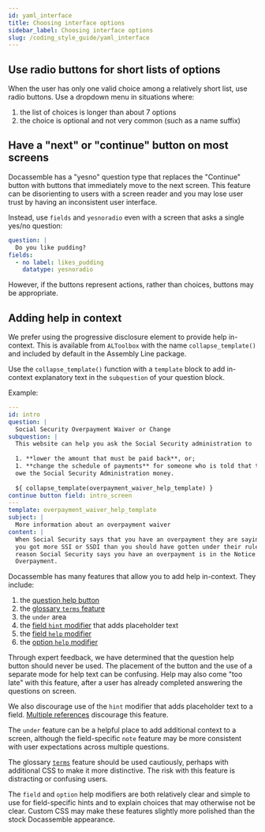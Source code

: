 ```yaml
---
id: yaml_interface
title: Choosing interface options
sidebar_label: Choosing interface options
slug: /coding_style_guide/yaml_interface
---
```


## Use radio buttons for short lists of options

When the user has only one valid choice among a relatively short list,
use radio buttons. Use a dropdown menu in situations where:

1. the list of choices is longer than about 7 options
1. the choice is optional and not very common (such as a name suffix)

## Have a "next" or "continue" button on most screens

Docassemble has a "yesno" question type that replaces the "Continue" button
with buttons that immediately move to the next screen. This feature
can be disorienting to users with a screen reader and you may lose user trust
by having an inconsistent user interface.

Instead, use `fields` and `yesnoradio` even with a screen that asks a single
yes/no question:

```yaml
question: |
  Do you like pudding?
fields:
  - no label: likes_pudding
    datatype: yesnoradio
```

However, if the buttons represent actions, rather than choices, buttons may be
appropriate.

## Adding help in context

We prefer using the progressive disclosure element to provide help in-context.
This is available from `ALToolbox` with the name `collapse_template()` and
included by default in the Assembly Line package.

Use the `collapse_template()` function with a `template` block to add
in-context explanatory text in the `subquestion` of your question block.

Example:

```yaml
---
id: intro
question: |
  Social Security Overpayment Waiver or Change
subquestion: |
  This website can help you ask the Social Security administration to 
  
  1. **lower the amount that must be paid back**, or;
  1. **change the schedule of payments** for someone who is told that they
  owe the Social Security Administration money.
  
  ${ collapse_template(overpayment_waiver_help_template) }
continue button field: intro_screen
---
template: overpayment_waiver_help_template
subject: |
  More information about an overpayment waiver
content: |
  When Social Security says that you have an overpayment they are saying that
  you got more SSI or SSDI than you should have gotten under their rules. The
  reason Social Security says you have an overpayment is in the Notice of 
  Overpayment. 
```

Docassemble has many features that allow you to add help
in-context. They include:

1. the [question help button](https://docassemble.org/docs/modifiers.html#help)
1. the [glossary `terms` feature](https://docassemble.org/docs/modifiers.html#terms)
1. the `under` area
1. the [field `hint` modifier](https://docassemble.org/docs/fields.html#hint) that adds placeholder text
1. the [field `help` modifier](https://docassemble.org/docs/fields.html#help)
1. the [option `help` modifier](https://docassemble.org/docs/fields.html#field%20with%20choices)

Through expert feedback, we have determined that the question help button should
never be used. The placement of the button and the use of a separate mode for
help text can be confusing. Help may also come "too late" with this feature,
after a user has already completed answering the questions on screen.

We also discourage use of the `hint` modifier that adds placeholder text to a
field. [Multiple
references](https://www.nngroup.com/articles/form-design-placeholders/)
discourage this feature.

The `under` feature can be a helpful place to add additional context to a
screen, although the field-specific `note` feature may be more consistent with
user expectations across multiple questions.

The glossary [`terms`](https://docassemble.org/docs/initial.html#terms) feature
should be used cautiously, perhaps with additional CSS to make it more
distinctive. The risk with this feature is distracting or confusing users.

The `field` and `option` help modifiers are both relatively clear and simple to
use for field-specific hints and to explain choices that may otherwise not be
clear. Custom CSS may make these features slightly more polished than the
stock Docassemble appearance.

## 